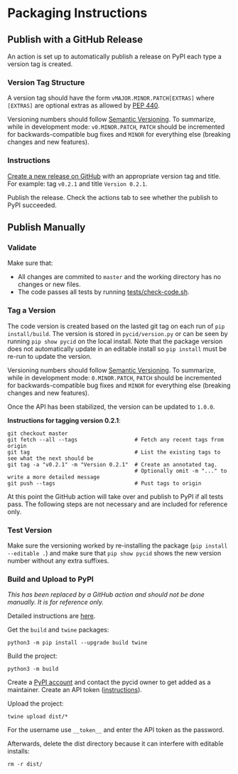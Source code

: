 # Packaging Instructions
## Publish with a GitHub Release
An action is set up to automatically publish a release on PyPI each type a version tag is created.

### Version Tag Structure
A version tag should have the form `vMAJOR.MINOR.PATCH[EXTRAS]`
where `[EXTRAS]` are optional extras as allowed by [PEP 440](https://www.python.org/dev/peps/pep-0440/).

Versioning numbers should follow [Semantic Versioning](https://semver.org/).
To summarize, while in development mode: `v0.MINOR.PATCH`, `PATCH` should be incremented for backwards-compatible bug
fixes and `MINOR` for everything else (breaking changes and new features).

### Instructions
[Create a new release on GitHub](https://github.com/causalincentives/pycid/releases/new) with an appropriate version
tag and title.
For example: tag `v0.2.1` and title `Version 0.2.1`.

Publish the release. Check the actions tab to see whether the publish to PyPI succeeded.


## Publish Manually
### Validate
Make sure that:
* All changes are commited to `master` and the working directory has no changes or new files.
* The code passes all tests by running [tests/check-code.sh](tests/check-code.sh).

### Tag a Version
The code version is created based on the lasted git tag on each run of `pip install/build`.
The version is stored in `pycid/version.py` or can be seen by running `pip show pycid` on the local install.
Note that the package version does not automatically update in an editable install so `pip install` must be re-run to
update the version.

Versioning numbers should follow [Semantic Versioning](https://semver.org/).
To summarize, while in development mode: `0.MINOR.PATCH`, `PATCH` should be incremented for backwards-compatible bug
fixes and `MINOR` for everything else (breaking changes and new features).

Once the API has been stabilized, the version can be updated to `1.0.0`.

**Instructions for tagging version 0.2.1**:
```shell
git checkout master
git fetch --all --tags                  # Fetch any recent tags from origin
git tag                                 # List the existing tags to see what the next should be
git tag -a "v0.2.1" -m "Version 0.2.1"  # Create an annotated tag.
                                        # Optionally omit -m "..." to write a more detailed message
git push --tags                         # Pust tags to origin
```

At this point the GitHub action will take over and publish to PyPI if all tests pass.
The following steps are not necessary and are included for reference only.

### Test Version
Make sure the versioning worked by re-installing the package (`pip install --editable .`)
and make sure that `pip show pycid` shows the new version number without any extra suffixes.

### Build and Upload to PyPI
*This has been replaced by a GitHub action and should not be done manually. It is for reference only.*

Detailed instructions are
[here](https://packaging.python.org/tutorials/packaging-projects/#generating-distribution-archives).

Get the `build` and `twine` packages:
```shell
python3 -m pip install --upgrade build twine
```

Build the project:
```shell
python3 -m build
```

Create a [PyPI account](https://pypi.org/manage/projects/) and contact the pycid owner to get added as a maintainer.
Create an API token ([instructions](https://packaging.python.org/tutorials/packaging-projects/#uploading-the-distribution-archives)).

Upload the project:
```shell
twine upload dist/*
```
For the username use `__token__` and enter the API token as the password.

Afterwards, delete the dist directory because it can interfere with editable installs:
```shell
rm -r dist/
```
